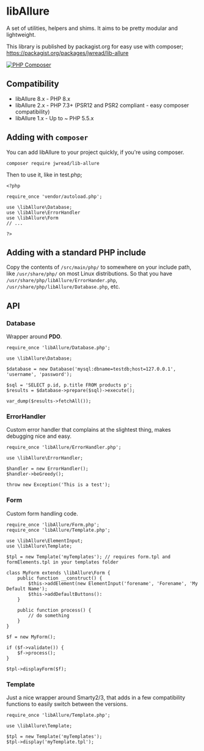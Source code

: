 libAllure
==

A set of utilities, helpers and shims. It aims to be pretty modular and lightweight.

This library is published by packagist.org for easy use with composer; https://packagist.org/packages/jwread/lib-allure 

[![PHP Composer](https://github.com/jamesread/libAllure/actions/workflows/php.yml/badge.svg)](https://github.com/jamesread/libAllure/actions/workflows/php.yml)

## Compatibility

* libAllure 8.x - PHP 8.x
* libAllure 2.x - PHP 7.3+ (PSR12 and PSR2 compliant - easy composer compatibility)
* libAllure 1.x - Up to ~ PHP 5.5.x

## Adding with `composer`

You can add libAllure to your project quickly, if you're using composer.

	composer require jwread/lib-allure

Then to use it, like in test.php;

	<?php

	require_once 'vendor/autoload.php';

	use \libAllure\Database;
	use \libAllure\ErrorHandler
	use \libAllure\Form
	// ...

	?>

## Adding with a standard PHP include

Copy the contents of `/src/main/php/` to somewhere on your include path, like 
`/usr/share/php/` on most Linux distributions. So that you have `/usr/share/php/libAllure/ErrorHander.php`, `/usr/share/php/libAllure/Database.php`, etc.

## API

### Database
Wrapper around **PDO**.

	require_once 'libAllure/Database.php';

	use \libAllure\Database;

	$database = new Database('mysql:dbname=testdb;host=127.0.0.1', 'username', 'password');

	$sql = 'SELECT p.id, p.title FROM products p';
	$results = $database->prepare($sql)->execute();

	var_dump($results->fetchAll());

### ErrorHandler
Custom error handler that complains at the slightest thing, makes debugging nice and easy.

	require_once 'libAllure/ErrorHandler.php';

	use \libAllure\ErrorHandler;

	$handler = new ErrorHandler();
	$handler->beGreedy();

	throw new Exception('This is a test');

### Form
Custom form handling code. 

	require_once 'libAllure/Form.php';
	require_once 'libAllure/Template.php';

	use \libAllure\ElementInput;
	use \libAllure\Template;

	$tpl = new Template('myTemplates'); // requires form.tpl and formElements.tpl in your templates folder

	class MyForm extends \libAllure\Form {
		public function __construct() {
			$this->addElement(new ElementInput('forename', 'Forename', 'My Default Name');
			$this->addDefaultButtons():
		}

		public function process() {
			// do something
		}
	}

	$f = new MyForm();

	if ($f->validate()) {
		$f->process();
	}

	$tpl->displayForm($f);

### Template
Just a nice wrapper around Smarty2/3, that adds in a few compatibility functions to easily switch between the versions.

	require_once 'libAllure/Template.php';

	use \libAllure\Template;

	$tpl = new Template('myTemplates');
	$tpl->display('myTemplate.tpl');
